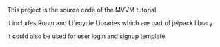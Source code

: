 This project is the source code of the MVVM tutorial

it includes Room and Lifecycle Libraries which are part of jetpack library

it could also be used for user login and signup template 
